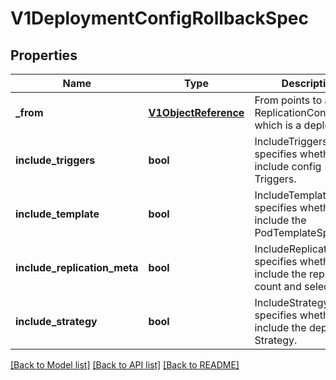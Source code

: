 # V1DeploymentConfigRollbackSpec

## Properties
Name | Type | Description | Notes
------------ | ------------- | ------------- | -------------
**_from** | [**V1ObjectReference**](V1ObjectReference.md) | From points to a ReplicationController which is a deployment. | 
**include_triggers** | **bool** | IncludeTriggers specifies whether to include config Triggers. | 
**include_template** | **bool** | IncludeTemplate specifies whether to include the PodTemplateSpec. | 
**include_replication_meta** | **bool** | IncludeReplicationMeta specifies whether to include the replica count and selector. | 
**include_strategy** | **bool** | IncludeStrategy specifies whether to include the deployment Strategy. | 

[[Back to Model list]](../README.md#documentation-for-models) [[Back to API list]](../README.md#documentation-for-api-endpoints) [[Back to README]](../README.md)



